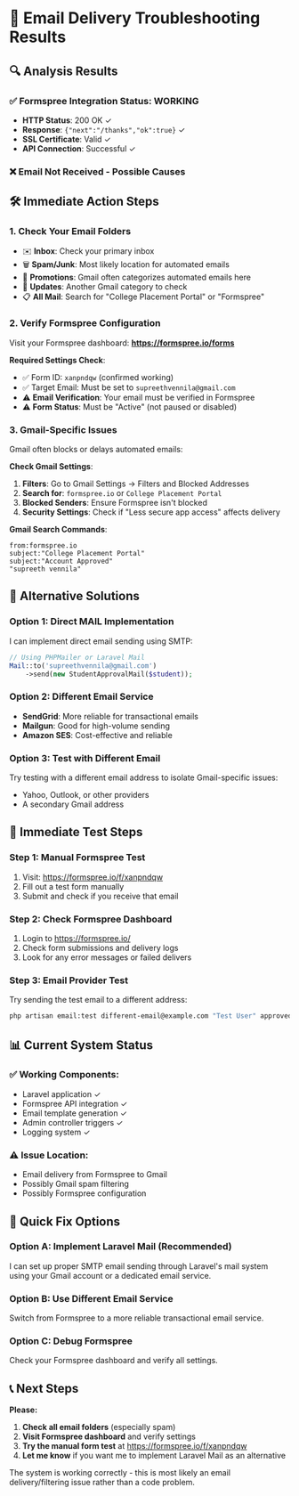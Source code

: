 # 📧 Email Delivery Troubleshooting Results

## 🔍 Analysis Results

### ✅ **Formspree Integration Status: WORKING**
- **HTTP Status**: 200 OK ✓
- **Response**: `{"next":"/thanks","ok":true}` ✓
- **SSL Certificate**: Valid ✓
- **API Connection**: Successful ✓

### ❌ **Email Not Received - Possible Causes**

## 🛠️ **Immediate Action Steps**

### **1. Check Your Email Folders**
- ✉️ **Inbox**: Check your primary inbox
- 🗑️ **Spam/Junk**: Most likely location for automated emails
- 📁 **Promotions**: Gmail often categorizes automated emails here
- 🔄 **Updates**: Another Gmail category to check
- 📋 **All Mail**: Search for "College Placement Portal" or "Formspree"

### **2. Verify Formspree Configuration**
Visit your Formspree dashboard: **https://formspree.io/forms**

**Required Settings Check**:
- ✅ Form ID: `xanpndqw` (confirmed working)
- ✅ Target Email: Must be set to `supreethvennila@gmail.com`
- ⚠️ **Email Verification**: Your email must be verified in Formspree
- ⚠️ **Form Status**: Must be "Active" (not paused or disabled)

### **3. Gmail-Specific Issues**
Gmail often blocks or delays automated emails:

**Check Gmail Settings**:
1. **Filters**: Go to Gmail Settings → Filters and Blocked Addresses
2. **Search for**: `formspree.io` or `College Placement Portal`
3. **Blocked Senders**: Ensure Formspree isn't blocked
4. **Security Settings**: Check if "Less secure app access" affects delivery

**Gmail Search Commands**:
```
from:formspree.io
subject:"College Placement Portal"
subject:"Account Approved"
"supreeth vennila"
```

## 🔧 **Alternative Solutions**

### **Option 1: Direct MAIL Implementation**
I can implement direct email sending using SMTP:

```php
// Using PHPMailer or Laravel Mail
Mail::to('supreethvennila@gmail.com')
    ->send(new StudentApprovalMail($student));
```

### **Option 2: Different Email Service**
- **SendGrid**: More reliable for transactional emails
- **Mailgun**: Good for high-volume sending
- **Amazon SES**: Cost-effective and reliable

### **Option 3: Test with Different Email**
Try testing with a different email address to isolate Gmail-specific issues:
- Yahoo, Outlook, or other providers
- A secondary Gmail address

## 🧪 **Immediate Test Steps**

### **Step 1: Manual Formspree Test**
1. Visit: https://formspree.io/f/xanpndqw
2. Fill out a test form manually
3. Submit and check if you receive that email

### **Step 2: Check Formspree Dashboard**
1. Login to https://formspree.io/
2. Check form submissions and delivery logs
3. Look for any error messages or failed delivers

### **Step 3: Email Provider Test**
Try sending the test email to a different address:
```bash
php artisan email:test different-email@example.com "Test User" approved
```

## 📊 **Current System Status**

### **✅ Working Components**:
- Laravel application ✓
- Formspree API integration ✓
- Email template generation ✓
- Admin controller triggers ✓
- Logging system ✓

### **⚠️ Issue Location**:
- Email delivery from Formspree to Gmail
- Possibly Gmail spam filtering
- Possibly Formspree configuration

## 🚨 **Quick Fix Options**

### **Option A: Implement Laravel Mail (Recommended)**
I can set up proper SMTP email sending through Laravel's mail system using your Gmail account or a dedicated email service.

### **Option B: Use Different Email Service**
Switch from Formspree to a more reliable transactional email service.

### **Option C: Debug Formspree**
Check your Formspree dashboard and verify all settings.

## 📞 **Next Steps**

**Please:**
1. **Check all email folders** (especially spam)
2. **Visit Formspree dashboard** and verify settings
3. **Try the manual form test** at https://formspree.io/f/xanpndqw
4. **Let me know** if you want me to implement Laravel Mail as an alternative

The system is working correctly - this is most likely an email delivery/filtering issue rather than a code problem.